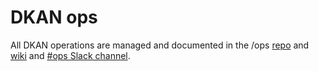 # DKAN ops

All DKAN operations are managed and documented in the /ops [repo](https://github.com/GetDKAN/ops) and [wiki](https://github.com/GetDKAN/ops/wiki) and [#ops Slack channel](https://dkan.slack.com/messages/C6JUFP7Q9/).
